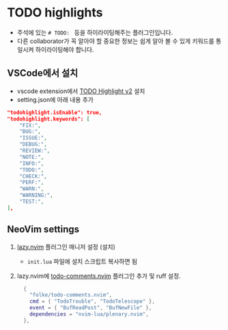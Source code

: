 # TODO highlights

- 주석에 있는 `# TODO: ` 등을 하이라이팅해주는 플러그인입니다.
- 다른 collaborator가 꼭 알아야 할 중요한 정보는 쉽게 알아 볼 수 있게 키워드를 통일시켜 하이라이팅해야 합니다.

## VSCode에서 설치

- vscode extension에서 [TODO Highlight v2](https://marketplace.visualstudio.com/items?itemName=jgclark.vscode-todo-highlight) 설치
- setting.json에 아래 내용 추가

```json
"todohighlight.isEnable": true,
"todohighlight.keywords": [
    "FIX:",
    "BUG:",
    "ISSUE:",
    "DEBUG:",
    "REVIEW:",
    "NOTE:",
    "INFO:",
    "TODO:",
    "CHECK:",
    "PERF:",
    "WARN:",
    "WARNING:",
    "TEST:",
],
```

## NeoVim settings

1. [lazy.nvim](https://github.com/folke/lazy.nvim) 플러그인 매니저 설정 (설치)
    - `init.lua` 파일에 설치 스크립트 복사하면 됨

2. lazy.nvim에 [todo-comments.nvim](https://github.com/folke/todo-comments.nvim) 플러그인 추가 및 ruff 설정.

    ```lua
      {
        "folke/todo-comments.nvim",
        cmd = { "TodoTrouble", "TodoTelescope" },
        event = { "BufReadPost", "BufNewFile" },
        dependencies = "nvim-lua/plenary.nvim",
      },
    ```
